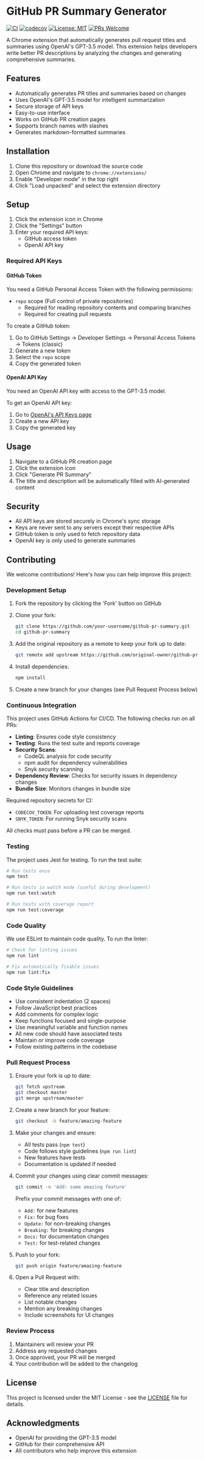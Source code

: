# GitHub PR Summary Generator

[![CI](https://github.com/llwebconsulting/github-pr-summary-gen/actions/workflows/ci.yml/badge.svg)](https://github.com/llwebconsulting/github-pr-summary-gen/actions/workflows/ci.yml)
[![codecov](https://codecov.io/gh/llwebconsulting/github-pr-summary-gen/branch/master/graph/badge.svg)](https://codecov.io/gh/llwebconsulting/github-pr-summary-gen)
[![License: MIT](https://img.shields.io/badge/License-MIT-yellow.svg)](https://opensource.org/licenses/MIT)
[![PRs Welcome](https://img.shields.io/badge/PRs-welcome-brightgreen.svg)](CONTRIBUTING.md)

A Chrome extension that automatically generates pull request titles and summaries using OpenAI's GPT-3.5 model. This extension helps developers write better PR descriptions by analyzing the changes and generating comprehensive summaries.

## Features

- Automatically generates PR titles and summaries based on changes
- Uses OpenAI's GPT-3.5 model for intelligent summarization
- Secure storage of API keys
- Easy-to-use interface
- Works on GitHub PR creation pages
- Supports branch names with slashes
- Generates markdown-formatted summaries

## Installation

1. Clone this repository or download the source code
2. Open Chrome and navigate to `chrome://extensions/`
3. Enable "Developer mode" in the top right
4. Click "Load unpacked" and select the extension directory

## Setup

1. Click the extension icon in Chrome
2. Click the "Settings" button
3. Enter your required API keys:
   - GitHub access token
   - OpenAI API key

### Required API Keys

#### GitHub Token
You need a GitHub Personal Access Token with the following permissions:
- `repo` scope (Full control of private repositories)
  - Required for reading repository contents and comparing branches
  - Required for creating pull requests

To create a GitHub token:
1. Go to GitHub Settings → Developer Settings → Personal Access Tokens → Tokens (classic)
2. Generate a new token
3. Select the `repo` scope
4. Copy the generated token

#### OpenAI API Key
You need an OpenAI API key with access to the GPT-3.5 model.

To get an OpenAI API key:
1. Go to [OpenAI's API Keys page](https://platform.openai.com/api-keys)
2. Create a new API key
3. Copy the generated key

## Usage

1. Navigate to a GitHub PR creation page
2. Click the extension icon
3. Click "Generate PR Summary"
4. The title and description will be automatically filled with AI-generated content

## Security

- All API keys are stored securely in Chrome's sync storage
- Keys are never sent to any servers except their respective APIs
- GitHub token is only used to fetch repository data
- OpenAI key is only used to generate summaries

## Contributing

We welcome contributions! Here's how you can help improve this project:

### Development Setup

1. Fork the repository by clicking the 'Fork' button on GitHub

2. Clone your fork:
   ```bash
   git clone https://github.com/your-username/github-pr-summary.git
   cd github-pr-summary
   ```

3. Add the original repository as a remote to keep your fork up to date:
   ```bash
   git remote add upstream https://github.com/original-owner/github-pr-summary.git
   ```

4. Install dependencies:
   ```bash
   npm install
   ```

5. Create a new branch for your changes (see Pull Request Process below)

### Continuous Integration

This project uses GitHub Actions for CI/CD. The following checks run on all PRs:

- **Linting**: Ensures code style consistency
- **Testing**: Runs the test suite and reports coverage
- **Security Scans**: 
  - CodeQL analysis for code security
  - npm audit for dependency vulnerabilities
  - Snyk security scanning
- **Dependency Review**: Checks for security issues in dependency changes
- **Bundle Size**: Monitors changes in bundle size

Required repository secrets for CI:
- `CODECOV_TOKEN`: For uploading test coverage reports
- `SNYK_TOKEN`: For running Snyk security scans

All checks must pass before a PR can be merged.

### Testing

The project uses Jest for testing. To run the test suite:

```bash
# Run tests once
npm test

# Run tests in watch mode (useful during development)
npm run test:watch

# Run tests with coverage report
npm run test:coverage
```

### Code Quality

We use ESLint to maintain code quality. To run the linter:

```bash
# Check for linting issues
npm run lint

# Fix automatically fixable issues
npm run lint:fix
```

### Code Style Guidelines

- Use consistent indentation (2 spaces)
- Follow JavaScript best practices
- Add comments for complex logic
- Keep functions focused and single-purpose
- Use meaningful variable and function names
- All new code should have associated tests
- Maintain or improve code coverage
- Follow existing patterns in the codebase

### Pull Request Process

1. Ensure your fork is up to date:
   ```bash
   git fetch upstream
   git checkout master
   git merge upstream/master
   ```

2. Create a new branch for your feature:
   ```bash
   git checkout -b feature/amazing-feature
   ```

3. Make your changes and ensure:
   - All tests pass (`npm test`)
   - Code follows style guidelines (`npm run lint`)
   - New features have tests
   - Documentation is updated if needed

4. Commit your changes using clear commit messages:
   ```bash
   git commit -m 'Add: some amazing feature'
   ```
   
   Prefix your commit messages with one of:
   - `Add:` for new features
   - `Fix:` for bug fixes
   - `Update:` for non-breaking changes
   - `Breaking:` for breaking changes
   - `Docs:` for documentation changes
   - `Test:` for test-related changes

5. Push to your fork:
   ```bash
   git push origin feature/amazing-feature
   ```

6. Open a Pull Request with:
   - Clear title and description
   - Reference any related issues
   - List notable changes
   - Mention any breaking changes
   - Include screenshots for UI changes

### Review Process

1. Maintainers will review your PR
2. Address any requested changes
3. Once approved, your PR will be merged
4. Your contribution will be added to the changelog

## License

This project is licensed under the MIT License - see the [LICENSE](LICENSE) file for details.

## Acknowledgments

- OpenAI for providing the GPT-3.5 model
- GitHub for their comprehensive API
- All contributors who help improve this extension 